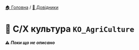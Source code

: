 ﻿[🏠 Головна](../README.MD) / [📘 Довідники](./README.MD)  

# 📘 С/Х культура `KO_AgriCulture`

⚠️ ***Поки що не описано***